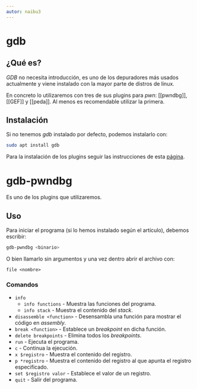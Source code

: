 ```yaml
---
autor: naibu3
---
```


# gdb

## ¿Qué es?

*GDB* no necesita introducción, es uno de los depuradores más usados actualmente y viene instalado con la mayor parte de distros de linux.

En concreto lo utilizaremos con tres de sus plugins para *pwn*: [[pwndbg]], [[GEF]] y [[peda]]. Al menos es recomendable utilizar la primera.

## Instalación

Si no tenemos *gdb* instalado por defecto, podemos instalarlo con:

```bash
sudo apt install gdb
```

Para la instalación de los plugins seguir las instrucciones de esta [página](https://infosecwriteups.com/pwndbg-gef-peda-one-for-all-and-all-for-one-714d71bf36b8).


# gdb-pwndbg

Es uno de los plugins que utilizaremos.

## Uso

Para iniciar el programa (si lo hemos instalado según el artículo), debemos escribir:

```bash
gdb-pwndbg <binario>
```

O bien llamarlo sin argumentos y una vez dentro abrir el archivo con:

```gdb
file <nombre>
```

### Comandos

- `info`
	- `info functions` - Muestra las funciones del programa.
	- `info stack` - Muestra el contenido del *stack*.
- `disassemble <function>` - Desensambla una función para mostrar el código en *assembly*.
- `break <function>` - Establece un *breakpoint* en dicha función.
- `delete breakpoints` - Elimina todos los *breakpoints*.
- `run` - Ejecuta el programa. 
- `c` - Continua la ejecución.
- `x $registro` - Muestra el contenido del registro.
- `p *registro` - Muestra el contenido del registro al que apunta el registro especificado.
- `set $registro valor` - Establece el valor de un registro.
- `quit` - Salir del programa.